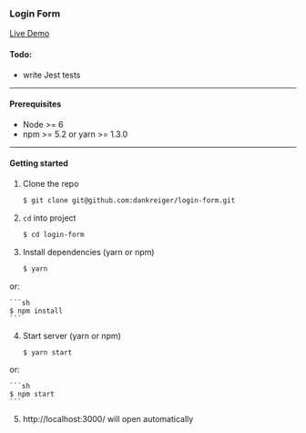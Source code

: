 ### Login Form


[Live Demo](https://login-form-kreiger.herokuapp.com/)

#### Todo:

- write Jest tests

***

#### Prerequisites

- Node >= 6
- npm >= 5.2 or yarn >= 1.3.0

***

#### Getting started

1. Clone the repo

    ```sh
    $ git clone git@github.com:dankreiger/login-form.git
    ```

2. `cd` into project

    ```sh
    $ cd login-form
    ```

3. Install dependencies (yarn or npm)

    ```sh
    $ yarn
    ```

  or:

    ```sh
    $ npm install
    ```  

4. Start server (yarn or npm)

    ```sh
    $ yarn start
    ```

  or:

    ```sh
    $ npm start
    ```  

5. http://localhost:3000/ will open automatically
